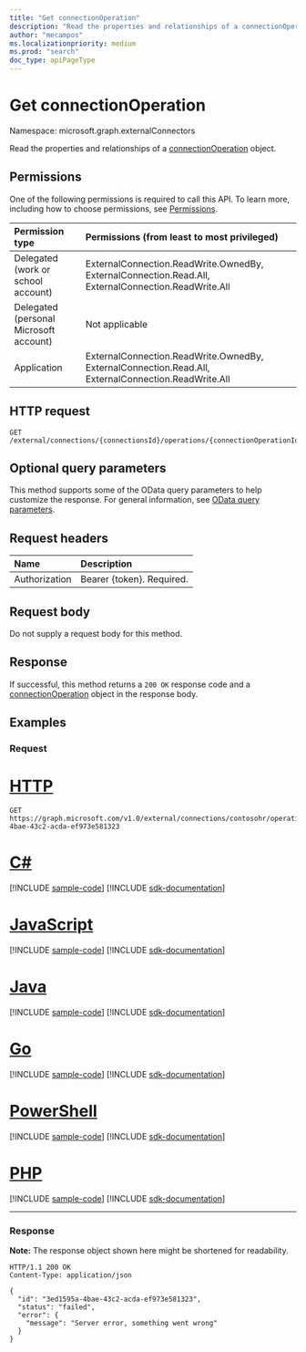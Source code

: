 ```yaml
---
title: "Get connectionOperation"
description: "Read the properties and relationships of a connectionOperation object."
author: "mecampos"
ms.localizationpriority: medium
ms.prod: "search"
doc_type: apiPageType
---
```


# Get connectionOperation

Namespace: microsoft.graph.externalConnectors

Read the properties and relationships of a [connectionOperation](../resources/externalconnectors-connectionoperation.md) object.

## Permissions
One of the following permissions is required to call this API. To learn more, including how to choose permissions, see [Permissions](/graph/permissions-reference).

|Permission type|Permissions (from least to most privileged)|
|:---|:---|
|Delegated (work or school account)|ExternalConnection.ReadWrite.OwnedBy, ExternalConnection.Read.All, ExternalConnection.ReadWrite.All|
|Delegated (personal Microsoft account)|Not applicable|
|Application| ExternalConnection.ReadWrite.OwnedBy, ExternalConnection.Read.All, ExternalConnection.ReadWrite.All|

## HTTP request

<!-- {
  "blockType": "ignored"
}
-->
``` http
GET /external/connections/{connectionsId}/operations/{connectionOperationId}
```

## Optional query parameters
This method supports some of the OData query parameters to help customize the response. For general information, see [OData query parameters](/graph/query-parameters).

## Request headers
|Name|Description|
|:---|:---|
|Authorization|Bearer {token}. Required.|

## Request body
Do not supply a request body for this method.

## Response

If successful, this method returns a `200 OK` response code and a [connectionOperation](../resources/externalconnectors-connectionoperation.md) object in the response body.

## Examples

### Request



# [HTTP](#tab/http)
<!-- {
  "blockType": "request",
  "name": "get_connectionoperation",
  "sampleKeys": ["contosohr", "3ed1595a-4bae-43c2-acda-ef973e581323"]
}
-->
``` http
GET https://graph.microsoft.com/v1.0/external/connections/contosohr/operations/3ed1595a-4bae-43c2-acda-ef973e581323
```

# [C#](#tab/csharp)
[!INCLUDE [sample-code](../includes/snippets/csharp/get-connectionoperation-csharp-snippets.md)]
[!INCLUDE [sdk-documentation](../includes/snippets/snippets-sdk-documentation-link.md)]

# [JavaScript](#tab/javascript)
[!INCLUDE [sample-code](../includes/snippets/javascript/get-connectionoperation-javascript-snippets.md)]
[!INCLUDE [sdk-documentation](../includes/snippets/snippets-sdk-documentation-link.md)]

# [Java](#tab/java)
[!INCLUDE [sample-code](../includes/snippets/java/get-connectionoperation-java-snippets.md)]
[!INCLUDE [sdk-documentation](../includes/snippets/snippets-sdk-documentation-link.md)]

# [Go](#tab/go)
[!INCLUDE [sample-code](../includes/snippets/go/get-connectionoperation-go-snippets.md)]
[!INCLUDE [sdk-documentation](../includes/snippets/snippets-sdk-documentation-link.md)]

# [PowerShell](#tab/powershell)
[!INCLUDE [sample-code](../includes/snippets/powershell/get-connectionoperation-powershell-snippets.md)]
[!INCLUDE [sdk-documentation](../includes/snippets/snippets-sdk-documentation-link.md)]

# [PHP](#tab/php)
[!INCLUDE [sample-code](../includes/snippets/php/get-connectionoperation-php-snippets.md)]
[!INCLUDE [sdk-documentation](../includes/snippets/snippets-sdk-documentation-link.md)]

---




### Response
**Note:** The response object shown here might be shortened for readability.
<!-- {
  "blockType": "response",
  "truncated": true,
  "@odata.type": "microsoft.graph.externalConnectors.connectionOperation"
}
-->
``` http
HTTP/1.1 200 OK
Content-Type: application/json

{
  "id": "3ed1595a-4bae-43c2-acda-ef973e581323",
  "status": "failed",
  "error": {
    "message": "Server error, something went wrong"
  }
}
```

